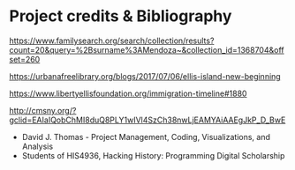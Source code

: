 # Project credits & Bibliography

https://www.familysearch.org/search/collection/results?count=20&query=%2Bsurname%3AMendoza~&collection_id=1368704&offset=260

https://urbanafreelibrary.org/blogs/2017/07/06/ellis-island-new-beginning

https://www.libertyellisfoundation.org/immigration-timeline#1880

http://cmsny.org/?gclid=EAIaIQobChMI8duQ8PLY1wIVl4SzCh38nwLjEAMYAiAAEgJkP_D_BwE


* David J. Thomas - Project Management, Coding, Visualizations, and Analysis
* Students of HIS4936, Hacking History: Programming Digital Scholarship
